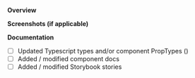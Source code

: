 <!---

Hello! And thanks for contributing to Evergreen 🎉

We appreciate the time you took to open this pull request.
Please take a couple more minutes to document your pull request to ensure we can quickly review it and provide you feedback.

Unfortunately, if we do not have enough information or the feature doesn't align with our roadmap, we might respectfully thank you for your time and close the issue.

Please respect our [Code of Conduct](https://github.com/segmentio/evergreen/blob/master/.github/CODE_OF_CONDUCT.md).

--->

**Overview**

<!-- A clear description of the what and *why* of this code change. -->


**Screenshots (if applicable)**

<!-- Please provide screenshots or gifs showing the change in action -->


**Documentation**

<!-- If your change impacts component behavior or usage please be sure to include appropriate documentation and types! -->

- [ ] Updated Typescript types and/or component PropTypes ()
- [ ] Added / modified component docs
- [ ] Added / modified Storybook stories
